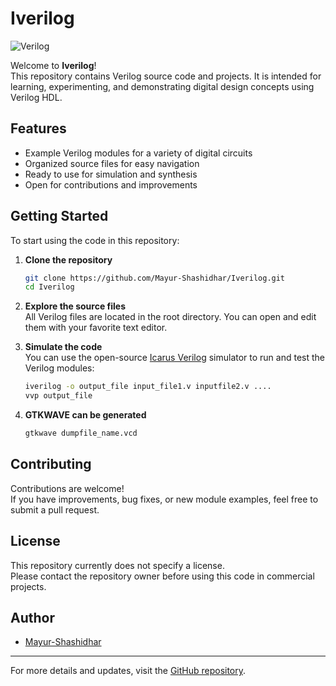 # Iverilog

<img src="https://img.shields.io/badge/Verilog-FF0000?style=for-the-badge&logo=semiconductor-manufacturing&logoColor=white" alt="Verilog"/>

Welcome to **Iverilog**!  
This repository contains Verilog source code and projects. It is intended for learning, experimenting, and demonstrating digital design concepts using Verilog HDL.

## Features

- Example Verilog modules for a variety of digital circuits
- Organized source files for easy navigation
- Ready to use for simulation and synthesis
- Open for contributions and improvements

## Getting Started

To start using the code in this repository:

1. **Clone the repository**  
   ```sh
   git clone https://github.com/Mayur-Shashidhar/Iverilog.git
   cd Iverilog

2. **Explore the source files**  
   All Verilog files are located in the root directory. You can open and edit them with your favorite text editor.

3. **Simulate the code**  
   You can use the open-source [Icarus Verilog](http://iverilog.icarus.com/) simulator to run and test the Verilog modules:
   ```sh
   iverilog -o output_file input_file1.v inputfile2.v ....
   vvp output_file

4. **GTKWAVE can be generated**
   ```sh
   gtkwave dumpfile_name.vcd

## Contributing

Contributions are welcome!  
If you have improvements, bug fixes, or new module examples, feel free to submit a pull request.

## License

This repository currently does not specify a license.  
Please contact the repository owner before using this code in commercial projects.

## Author

- [Mayur-Shashidhar](https://github.com/Mayur-Shashidhar)

---

For more details and updates, visit the [GitHub repository](https://github.com/Mayur-Shashidhar/Iverilog).
